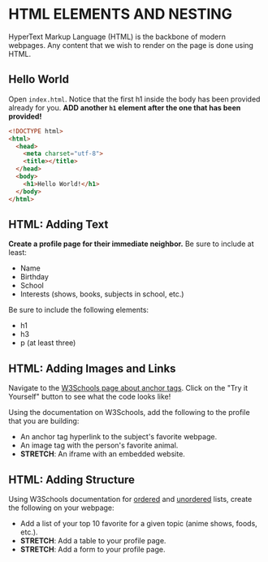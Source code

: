 # HTML ELEMENTS AND NESTING
HyperText Markup Language (HTML) is the backbone of modern webpages. Any content that we wish to render on the page is done using HTML. 

## Hello World
Open `index.html`. Notice that the first h1 inside the body has been provided already for you. **ADD another `h1` element after the one that has been provided!**
```HTML
<!DOCTYPE html>
<html>
  <head>
    <meta charset="utf-8">
    <title></title>
  </head>
  <body>
    <h1>Hello World!</h1>
  </body>
</html>
```

## HTML: Adding Text
**Create a profile page for their immediate neighbor.**  Be sure to include at least:
- Name
- Birthday
- School
- Interests (shows, books, subjects in school, etc.)

Be sure to include the following elements:
- h1
- h3
- p (at least three)

## HTML: Adding Images and Links
Navigate to the [W3Schools page about anchor tags](https://www.w3schools.com/tags/tag_a.asp). Click on the "Try it Yourself" button to see what the code looks like!

Using the documentation on W3Schools, add the following to the profile that you are building:
- An anchor tag hyperlink to the subject's favorite webpage.
- An image tag with the person's favorite animal.
- **STRETCH**: An iframe with an embedded website.

## HTML: Adding Structure
Using W3Schools documentation for [ordered](https://www.w3schools.com/tags/tag_ol.asp) and [unordered](https://www.w3schools.com/tags/tag_ul.asp) lists, create the following on your webpage:
- Add a list of your top 10 favorite for a given topic (anime shows, foods, etc.).
- **STRETCH**: Add a table to your profile page.
- **STRETCH**: Add a form to your profile page.
